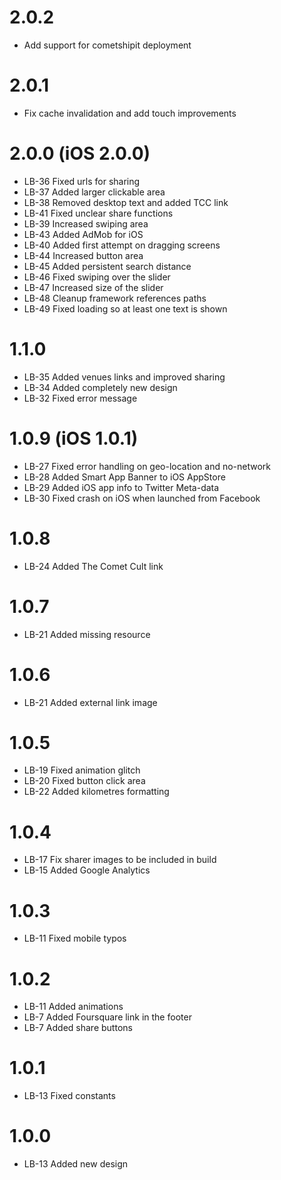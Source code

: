2.0.2
====
- Add support for cometshipit deployment 

2.0.1
=====
- Fix cache invalidation and add touch improvements

2.0.0 (iOS 2.0.0)
=====
- LB-36 Fixed urls for sharing
- LB-37 Added larger clickable area
- LB-38 Removed desktop text and added TCC link
- LB-41 Fixed unclear share functions
- LB-39 Increased swiping area
- LB-43 Added AdMob for iOS
- LB-40 Added first attempt on dragging screens
- LB-44 Increased button area
- LB-45 Added persistent search distance
- LB-46 Fixed swiping over the slider
- LB-47 Increased size of the slider
- LB-48 Cleanup framework references paths
- LB-49 Fixed loading so at least one text is shown

1.1.0
=====
- LB-35 Added venues links and improved sharing
- LB-34 Added completely new design
- LB-32 Fixed error message

1.0.9 (iOS 1.0.1)
=====
- LB-27 Fixed error handling on geo-location and no-network
- LB-28 Added Smart App Banner to iOS AppStore
- LB-29 Added iOS app info to Twitter Meta-data
- LB-30 Fixed crash on iOS when launched from Facebook

1.0.8
=====
- LB-24 Added The Comet Cult link

1.0.7
=====
- LB-21 Added missing resource

1.0.6
=====
- LB-21 Added external link image

1.0.5
=====
- LB-19 Fixed animation glitch
- LB-20 Fixed button click area
- LB-22 Added kilometres formatting

1.0.4
=====
- LB-17 Fix sharer images to be included in build
- LB-15 Added Google Analytics

1.0.3
=====
- LB-11 Fixed mobile typos

1.0.2
=====
- LB-11 Added animations
- LB-7 Added Foursquare link in the footer
- LB-7 Added share buttons

1.0.1
=====
- LB-13 Fixed constants

1.0.0
=====
- LB-13 Added new design
